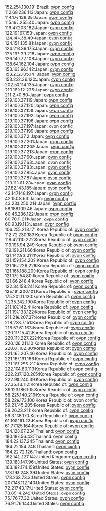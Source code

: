 152.254.130.191:Brazil: [ovpn config](vpn/152_254_130_191.ovpn)  
112.68.236.113:Japan: [ovpn config](vpn/112_68_236_113.ovpn)  
114.176.129.35:Japan: [ovpn config](vpn/114_176_129_35.ovpn)  
115.162.255.40:Japan: [ovpn config](vpn/115_162_255_40.ovpn)  
119.47.203.182:Japan: [ovpn config](vpn/119_47_203_182.ovpn)  
122.19.167.153:Japan: [ovpn config](vpn/122_19_167_153.ovpn)  
124.144.38.49:Japan: [ovpn config](vpn/124_144_38_49.ovpn)  
124.154.135.81:Japan: [ovpn config](vpn/124_154_135_81.ovpn)  
124.213.39.175:Japan: [ovpn config](vpn/124_213_39_175.ovpn)  
125.192.29.218:Japan: [ovpn config](vpn/125_192_29_218.ovpn)  
126.140.72.108:Japan: [ovpn config](vpn/126_140_72_108.ovpn)  
138.64.162.104:Japan: [ovpn config](vpn/138_64_162_104.ovpn)  
153.165.96.142:Japan: [ovpn config](vpn/153_165_96_142.ovpn)  
153.232.105.141:Japan: [ovpn config](vpn/153_232_105_141.ovpn)  
153.232.36.120:Japan: [ovpn config](vpn/153_232_36_120.ovpn)  
202.53.114.135:Japan: [ovpn config](vpn/202_53_114_135.ovpn)  
210.169.12.225:Japan: [ovpn config](vpn/210_169_12_225.ovpn)  
211.2.40.80:Japan: [ovpn config](vpn/211_2_40_80.ovpn)  
219.100.37.119:Japan: [ovpn config](vpn/219_100_37_119.ovpn)  
219.100.37.120:Japan: [ovpn config](vpn/219_100_37_120.ovpn)  
219.100.37.159:Japan: [ovpn config](vpn/219_100_37_159.ovpn)  
219.100.37.192:Japan: [ovpn config](vpn/219_100_37_192.ovpn)  
219.100.37.196:Japan: [ovpn config](vpn/219_100_37_196.ovpn)  
219.100.37.197:Japan: [ovpn config](vpn/219_100_37_197.ovpn)  
219.100.37.199:Japan: [ovpn config](vpn/219_100_37_199.ovpn)  
219.100.37.2:Japan: [ovpn config](vpn/219_100_37_2.ovpn)  
219.100.37.201:Japan: [ovpn config](vpn/219_100_37_201.ovpn)  
219.100.37.209:Japan: [ovpn config](vpn/219_100_37_209.ovpn)  
219.100.37.213:Japan: [ovpn config](vpn/219_100_37_213.ovpn)  
219.100.37.60:Japan: [ovpn config](vpn/219_100_37_60.ovpn)  
219.100.37.63:Japan: [ovpn config](vpn/219_100_37_63.ovpn)  
219.100.37.83:Japan: [ovpn config](vpn/219_100_37_83.ovpn)  
219.100.37.85:Japan: [ovpn config](vpn/219_100_37_85.ovpn)  
219.100.37.87:Japan: [ovpn config](vpn/219_100_37_87.ovpn)  
219.113.61.23:Japan: [ovpn config](vpn/219_113_61_23.ovpn)  
27.82.143.185:Japan: [ovpn config](vpn/27_82_143_185.ovpn)  
42.147.148.197:Japan: [ovpn config](vpn/42_147_148_197.ovpn)  
42.150.8.63:Japan: [ovpn config](vpn/42_150_8_63.ovpn)  
43.233.250.214:Japan: [ovpn config](vpn/43_233_250_214.ovpn)  
58.188.109.46:Japan: [ovpn config](vpn/58_188_109_46.ovpn)  
60.46.236.122:Japan: [ovpn config](vpn/60_46_236_122.ovpn)  
60.70.11.211:Japan: [ovpn config](vpn/60_70_11_211.ovpn)  
60.93.19.113:Japan: [ovpn config](vpn/60_93_19_113.ovpn)  
106.255.213.171:Korea Republic of: [ovpn config](vpn/106_255_213_171.ovpn)  
112.72.230.183:Korea Republic of: [ovpn config](vpn/112_72_230_183.ovpn)  
118.42.110.222:Korea Republic of: [ovpn config](vpn/118_42_110_222.ovpn)  
119.196.94.249:Korea Republic of: [ovpn config](vpn/119_196_94_249.ovpn)  
119.198.211.66:Korea Republic of: [ovpn config](vpn/119_198_211_66.ovpn)  
121.143.83.211:Korea Republic of: [ovpn config](vpn/121_143_83_211.ovpn)  
121.159.154.209:Korea Republic of: [ovpn config](vpn/121_159_154_209.ovpn)  
121.167.226.229:Korea Republic of: [ovpn config](vpn/121_167_226_229.ovpn)  
121.168.188.200:Korea Republic of: [ovpn config](vpn/121_168_188_200.ovpn)  
121.179.54.80:Korea Republic of: [ovpn config](vpn/121_179_54_80.ovpn)  
121.66.248.4:Korea Republic of: [ovpn config](vpn/121_66_248_4.ovpn)  
122.34.158.241:Korea Republic of: [ovpn config](vpn/122_34_158_241.ovpn)  
125.191.200.101:Korea Republic of: [ovpn config](vpn/125_191_200_101.ovpn)  
175.201.11.120:Korea Republic of: [ovpn config](vpn/175_201_11_120.ovpn)  
1.235.242.190:Korea Republic of: [ovpn config](vpn/1_235_242_190.ovpn)  
211.107.142.4:Korea Republic of: [ovpn config](vpn/211_107_142_4.ovpn)  
211.197.133.122:Korea Republic of: [ovpn config](vpn/211_197_133_122.ovpn)  
211.216.207.37:Korea Republic of: [ovpn config](vpn/211_216_207_37.ovpn)  
218.238.7.151:Korea Republic of: [ovpn config](vpn/218_238_7_151.ovpn)  
218.52.61.163:Korea Republic of: [ovpn config](vpn/218_52_61_163.ovpn)  
220.117.15.42:Korea Republic of: [ovpn config](vpn/220_117_15_42.ovpn)  
220.119.227.222:Korea Republic of: [ovpn config](vpn/220_119_227_222.ovpn)  
220.126.211.10:Korea Republic of: [ovpn config](vpn/220_126_211_10.ovpn)  
220.81.102.80:Korea Republic of: [ovpn config](vpn/220_81_102_80.ovpn)  
221.165.207.46:Korea Republic of: [ovpn config](vpn/221_165_207_46.ovpn)  
221.167.191.166:Korea Republic of: [ovpn config](vpn/221_167_191_166.ovpn)  
221.167.255.217:Korea Republic of: [ovpn config](vpn/221_167_255_217.ovpn)  
222.104.80.113:Korea Republic of: [ovpn config](vpn/222_104_80_113.ovpn)  
222.237.120.205:Korea Republic of: [ovpn config](vpn/222_237_120_205.ovpn)  
222.98.240.39:Korea Republic of: [ovpn config](vpn/222_98_240_39.ovpn)  
27.35.43.112:Korea Republic of: [ovpn config](vpn/27_35_43_112.ovpn)  
39.123.186.105:Korea Republic of: [ovpn config](vpn/39_123_186_105.ovpn)  
58.225.140.219:Korea Republic of: [ovpn config](vpn/58_225_140_219.ovpn)  
58.226.173.100:Korea Republic of: [ovpn config](vpn/58_226_173_100.ovpn)  
59.21.145.205:Korea Republic of: [ovpn config](vpn/59_21_145_205.ovpn)  
59.26.23.211:Korea Republic of: [ovpn config](vpn/59_26_23_211.ovpn)  
59.3.138.170:Korea Republic of: [ovpn config](vpn/59_3_138_170.ovpn)  
61.105.161.23:Korea Republic of: [ovpn config](vpn/61_105_161_23.ovpn)  
61.77.125.164:Korea Republic of: [ovpn config](vpn/61_77_125_164.ovpn)  
124.120.67.234:Thailand: [ovpn config](vpn/124_120_67_234.ovpn)  
180.183.56.43:Thailand: [ovpn config](vpn/180_183_56_43.ovpn)  
184.22.137.245:Thailand: [ovpn config](vpn/184_22_137_245.ovpn)  
184.22.154.249:Thailand: [ovpn config](vpn/184_22_154_249.ovpn)  
184.22.72.126:Thailand: [ovpn config](vpn/184_22_72_126.ovpn)  
192.142.227.142:United Kingdom: [ovpn config](vpn/192_142_227_142.ovpn)  
139.180.147.96:United States: [ovpn config](vpn/139_180_147_96.ovpn)  
163.182.174.159:United States: [ovpn config](vpn/163_182_174_159.ovpn)  
173.198.248.39:United States: [ovpn config](vpn/173_198_248_39.ovpn)  
173.233.73.3:United States: [ovpn config](vpn/173_233_73_3.ovpn)  
207.148.112.140:United States: [ovpn config](vpn/207_148_112_140.ovpn)  
72.217.43.17:United States: [ovpn config](vpn/72_217_43_17.ovpn)  
73.65.14.242:United States: [ovpn config](vpn/73_65_14_242.ovpn)  
75.176.77.32:United States: [ovpn config](vpn/75_176_77_32.ovpn)  
76.91.76.144:United States: [ovpn config](vpn/76_91_76_144.ovpn)  
